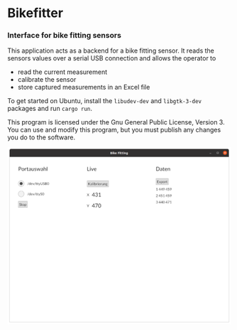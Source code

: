 # Bikefitter

### Interface for bike fitting sensors

This application acts as a backend for a bike fitting sensor. It reads the sensors values over a serial USB connection and allows the operator to

* read the current measurement
* calibrate the sensor
* store captured measurements in an Excel file

To get started on Ubuntu, install the `libudev-dev` and `libgtk-3-dev` packages and run `cargo run`.

This program is licensed under the Gnu General Public License, Version 3. You can use and modify this program, but you must publish any changes you do to the software.

![](doc/ui.png)
